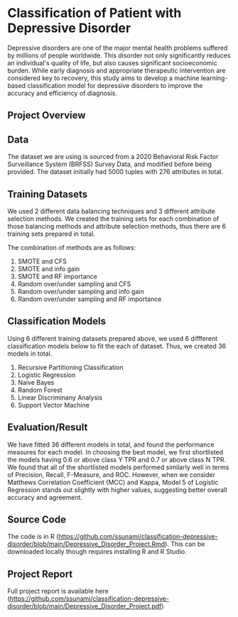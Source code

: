 # Classification of Patient with Depressive Disorder

Depressive disorders are one of the major mental health problems suffered by millions of people worldwide. This disorder not only significantly reduces an individual's quality of life, but also causes significant socioeconomic burden. While early diagnosis and appropriate therapeutic intervention are considered key to recovery, this study aims to develop a machine learning-based classification model for depressive disorders to improve the accuracy and efficiency of diagnosis.

## Project Overview

## Data
The dataset we are using is sourced from a 2020 Behavioral Risk Factor Surveillance System (BRFSS) Survey Data, and modified before being provided. The dataset initially had 5000 tuples with 276 attributes in total.

## Training Datasets

We used 2 different data balancing techniques and 3 different attribute selection methods. We created the training sets for each combination of those balancing methods
and attribute selection methods, thus there are 6 training sets prepared in total.

The combination of methods are as follows:

1. SMOTE and CFS
2. SMOTE and info gain
3. SMOTE and RF importance
4. Random over/under sampling and CFS
5. Random over/under sampling and info gain
6. Random over/under sampling and RF importance

## Classification Models

Using 6 different training datasets prepared above, we used 6 diffferent classification models below to fit the each of dataset. Thus, we created 36 models in total.

1. Recursive Partitioning Classification
2. Logistic Regression
3. Naive Bayes
4. Random Forest
5. Linear Discriminany Analysis
6. Support Vector Machine 

## Evaluation/Result

We have fitted 36 different models in total, and found the performance measures for each model. In choosing the best model, we first shortlisted the models having 0.6 or above class Y TPR and 0.7 or above class N TPR. We found that all of the shortlisted models performed similarly well in terms
of Precision, Recall, F-Measure, and ROC. However, when we consider Matthews Correlation Coefficient (MCC) and Kappa, Model 5 of Logistic Regression stands out slightly with higher values, suggesting better overall accuracy and agreement.


## Source Code
The code is in R (https://github.com/ssunami/classification-depressive-disorder/blob/main/Depressive_Disorder_Project.Rmd). This can be downloaded locally though requires installing R and R Studio.

## Project Report
Full project report is available here (https://github.com/ssunami/classification-depressive-disorder/blob/main/Depressive_Disorder_Project.pdf)



